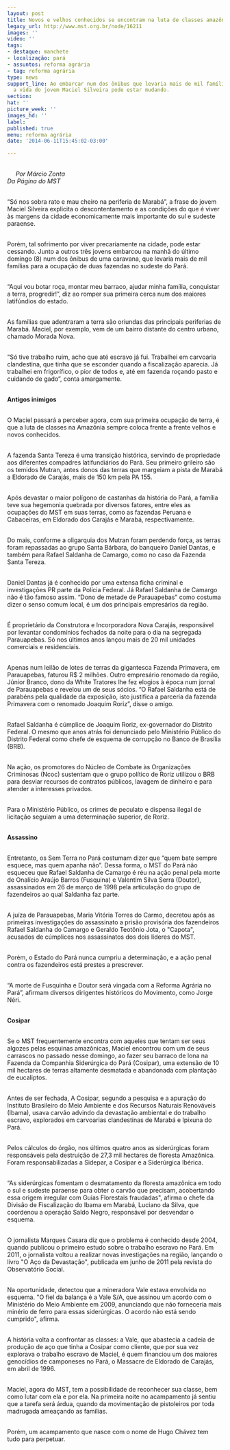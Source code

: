 ```yaml
---
layout: post
title: Novos e velhos conhecidos se encontram na luta de classes amazônica
legacy_url: http://www.mst.org.br/node/16211
images: ''
video: ''
tags:
- destaque: manchete
- localização: pará
- assuntos: reforma agrária
- tag: reforma agrária
type: news
support_line: Ao embarcar num dos ônibus que levaria mais de mil famílias à ocupação,
  a vida do jovem Maciel Silveira pode estar mudando.
section: 
hat: ''
picture_week: ''
images_hd: ''
label: 
published: true
menu: reforma agrária
date: '2014-06-11T15:45:02-03:00'

---
```

<p><em><img style="margin: 10px; float: left;" src="http://www.mst.org.br/sites/default/files/ocupa%C3%A7%C3%A3o_toII_0.JPG" alt=""><br>Por Márcio Zonta</em><br><em>Da Página do MST</em></p><p><br>“Só nos sobra rato e mau cheiro na periferia de Marabá”, a frase do jovem Maciel Silveira explicita o descontentamento e as condições do que é viver às margens da cidade economicamente mais importante do sul e sudeste paraense.</p><p><br>Porém, tal sofrimento por viver precariamente na cidade, pode estar cessando. Junto a outros três jovens embarcou na manhã do último domingo (8) num dos ônibus de uma caravana, que levaria mais de mil famílias para a ocupação de duas fazendas no sudeste do Pará.</p><p><br>“Aqui vou botar roça, montar meu barraco, ajudar minha família, conquistar a terra, progredir!”, diz ao romper sua primeira cerca num dos maiores latifúndios do estado.</p><p><br>As famílias que adentraram a terra são oriundas das principais periferias de Marabá. Maciel, por exemplo, vem de um bairro distante do centro urbano, chamado Morada Nova.</p><p><br>“Só tive trabalho ruim, acho que até escravo já fui. Trabalhei em carvoaria clandestina, que tinha que se esconder quando a fiscalização aparecia. Já trabalhei em frigorífico, o pior de todos e, até em fazenda roçando pasto e cuidando de gado”, conta amargamente.</p><p><br><strong>Antigos inimigos</strong></p><p><br>O Maciel passará a perceber agora, com sua primeira ocupação de terra, é que a luta de classes na Amazônia sempre coloca frente a frente velhos e novos conhecidos.&nbsp;</p><p><br>A fazenda Santa Tereza é uma transição histórica, servindo de propriedade aos diferentes compadres latifundiários do Pará. Seu primeiro grileiro são os temidos Mutran, antes donos das terras que margeiam a pista de Marabá a Eldorado de Carajás, mais de 150 km pela PA 155.</p><p><br>Após devastar o maior polígono de castanhas da história do Pará, a família teve sua hegemonia quebrada por diversos fatores, entre eles as ocupações do MST em suas terras, como as fazendas Peruana e Cabaceiras, em Eldorado dos Carajás e Marabá, respectivamente.</p><p><br>Do mais, conforme a oligarquia dos Mutran foram perdendo força, as terras foram repassadas ao grupo Santa Bárbara, do banqueiro Daniel Dantas, e também para Rafael Saldanha de Camargo, como no caso da Fazenda Santa Tereza.</p><p><br>Daniel Dantas já é conhecido por uma extensa ficha criminal e investigações PR parte da Polícia Federal. Já Rafael Saldanha de Camargo não é tão famoso assim. “Dono de metade de Parauapebas” como costuma dizer o senso comum local, é um dos principais empresários da região.&nbsp;</p><p><br>É proprietário da Construtora e Incorporadora Nova Carajás, responsável por levantar condomínios fechados da noite para o dia na segregada Parauapebas. Só nos últimos anos lançou mais de 20 mil unidades comerciais e residenciais.</p><p><br>Apenas num leilão de lotes de terras da gigantesca Fazenda Primavera, em Parauapebas, faturou R$ 2 milhões. Outro empresário renomado da região, Júnior Branco, dono da White Tratores lhe fez elogios à época num jornal de Parauapebas e revelou um de seus sócios. “O Rafael Saldanha está de parabéns pela qualidade da exposição, isto justifica a parceria da fazenda Primavera com o renomado Joaquim Roriz”, disse o amigo.</p><p><br>Rafael Saldanha é cúmplice de Joaquim Roriz, ex-governador do Distrito Federal. O mesmo que anos atrás foi denunciado pelo Ministério Público do Distrito Federal como chefe de esquema de corrupção no Banco de Brasília (BRB).</p><p><br>Na ação, os promotores do Núcleo de Combate às Organizações Criminosas (Ncoc) sustentam que o grupo político de Roriz utilizou o BRB para desviar recursos de contratos públicos, lavagem de dinheiro e para atender a interesses privados.</p><p><br>Para o Ministério Público, os crimes de peculato e dispensa ilegal de licitação seguiam a uma determinação superior, de Roriz.</p><p><br><strong>Assassino</strong></p><p><br>Entretanto, os Sem Terra no Pará costumam dizer que “quem bate sempre esquece, mas quem apanha não”. Dessa forma, o MST do Pará não esqueceu que Rafael Saldanha de Camargo é réu na ação penal pela morte de Onalício Araújo Barros (Fusquina) e Valentim Silva Serra (Doutor), assassinados em 26 de março de 1998 pela articulação do grupo de fazendeiros ao qual Saldanha faz parte.&nbsp;</p><p><br>A juíza de Parauapebas, Maria Vitória Torres do Carmo, decretou após as primeiras investigações do assassinato a prisão provisória dos fazendeiros Rafael Saldanha do Camargo e Geraldo Teotônio Jota, o "Capota", acusados de cúmplices nos assassinatos dos dois líderes do MST.</p><p><br>Porém, o Estado do Pará nunca cumpriu a determinação, e a ação penal contra os fazendeiros está prestes a prescrever.</p><p><br>“A morte de Fusquinha e Doutor será vingada com a Reforma Agrária no Pará”, afirmam diversos dirigentes históricos do Movimento, como Jorge Néri.</p><p><br><strong>Cosipar</strong></p><p><br>Se o MST frequentemente encontra com aqueles que tentam ser seus algozes pelas esquinas amazônicas, Maciel encontrou com um de seus carrascos no passado nesse domingo, ao fazer seu barraco de lona na Fazenda da Companhia Siderúrgica do Pará (Cosipar), uma extensão de 10 mil hectares de terras altamente desmatada e abandonada com plantação de eucaliptos.&nbsp;</p><p><br>Antes de ser fechada, A Cosipar, segundo a pesquisa e a apuração do Instituto Brasileiro do Meio Ambiente e dos Recursos Naturais Renováveis (Ibama), usava carvão advindo da devastação ambiental e do trabalho escravo, explorados em carvoarias clandestinas de Marabá e Ipixuna do Pará.&nbsp;</p><p><br>Pelos cálculos do órgão, nos últimos quatro anos as siderúrgicas foram responsáveis pela destruição de 27,3 mil hectares de floresta Amazônica. Foram responsabilizadas a Sidepar, a Cosipar e a Siderúrgica Ibérica.</p><p><br>“As siderúrgicas fomentam o desmatamento da floresta amazônica em todo o sul e sudeste paraense para obter o carvão que precisam, acobertando essa origem irregular com Guias Florestais fraudadas", afirma o chefe da Divisão de Fiscalização do Ibama em Marabá, Luciano da Silva, que coordenou a operação Saldo Negro, responsável por desvendar o esquema.&nbsp;</p><p><br>O jornalista Marques Casara diz que o problema é conhecido desde 2004, quando publicou o primeiro estudo sobre o trabalho escravo no Pará. Em 2011, o jornalista voltou a realizar novas investigações na região, lançando o livro "O Aço da Devastação", publicada em junho de 2011 pela revista do Observatório Social.</p><p><br>Na oportunidade, detectou que a mineradora Vale estava envolvida no esquema. "O fiel da balança é a Vale S/A, que assinou um acordo com o Ministério do Meio Ambiente em 2009, anunciando que não forneceria mais minério de ferro para essas siderúrgicas. O acordo não está sendo cumprido", afirma.</p><p><br>A história volta a confrontar as classes: a Vale, que abastecia a cadeia de produção de aço que tinha&nbsp;a Cosipar como cliente, que por sua vez explorava o trabalho escravo de Maciel, é quem financiou um dos maiores genocídios de camponeses no Pará, o Massacre de Eldorado de Carajás, em abril de 1996.</p><p><br>Maciel, agora do MST, tem a possibilidade de reconhecer sua classe, bem como lutar com ela e por ela. Na primeira noite no acampamento já sentiu que a tarefa será árdua, quando da movimentação de pistoleiros por toda madrugada ameaçando as famílias.</p><p><br>Porém, um acampamento que nasce com o nome de Hugo Chávez tem tudo para perpetuar.&nbsp;</p><p>&nbsp;</p><div>&nbsp;</div>
